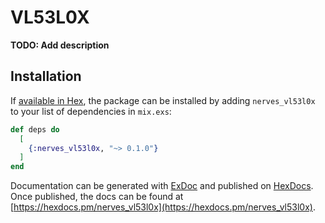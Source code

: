# VL53L0X

**TODO: Add description**

## Installation

If [available in Hex](https://hex.pm/docs/publish), the package can be installed
by adding `nerves_vl53l0x` to your list of dependencies in `mix.exs`:

```elixir
def deps do
  [
    {:nerves_vl53l0x, "~> 0.1.0"}
  ]
end
```

Documentation can be generated with [ExDoc](https://github.com/elixir-lang/ex_doc)
and published on [HexDocs](https://hexdocs.pm). Once published, the docs can
be found at [https://hexdocs.pm/nerves_vl53l0x](https://hexdocs.pm/nerves_vl53l0x).

